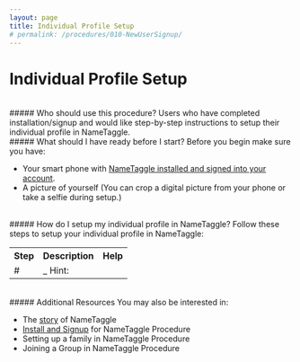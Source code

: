 ```yaml
---
layout: page
title: Individual Profile Setup
# permalink: /procedures/010-NewUserSignup/
---
```


<h1 class="perm-marker">Individual Profile Setup</h1>

<br>
##### Who should use this procedure?
Users who have completed installation/signup and would like step-by-step instructions to setup their individual profile in NameTaggle.

<br>
##### What should I have ready before I start?
Before you begin make sure you have:
<ul class="release-bullets">
<li> Your smart phone with <a href="/procedures/010-NewUserSignup">NameTaggle installed and signed into your account</a>.</li>
<li> A picture of yourself (You can crop a digital picture from your phone or take a selfie during setup.)</li>
</ul>

<br>
##### How do I setup my individual profile in NameTaggle?
Follow these steps to setup your individual profile in NameTaggle:
<table class="procedure-table">
  <tr>
    <th>Step</th>
    <th>Description</th>
    <th>Help</th>
  </tr>

  <tr>
    <td class="step-num">#</td>
    <td class="description">_
      <span class="procedure-hint">
        Hint:
      </span>
    </td>
    <td class="help">
    </td>
  </tr>


</table>

<br>
##### Additional Resources
You may also be interested in:
<ul class="release-bullets">
<li>The <a class="" href="/about/">story</a> of NameTaggle</li>
<li><a href="/procedures/010-NewUserSignup">Install and Signup</a> for NameTaggle Procedure</li>
<li>Setting up a family in NameTaggle Procedure</li>
<li>Joining a Group in NameTaggle Procedure</li>
</ul>

